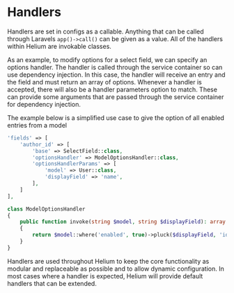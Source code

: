 # Handlers

Handlers are set in configs as a callable. Anything that can be called through Laravels `app()->call()` can be given as a value. All of the handlers within Helium are invokable classes.

As an example, to modify options for a select field, we can specify an options handler. The handler is called through the service container so can use dependency injection. In this case, the handler will receive an entry and the field and must return an array of options. Whenever a handler is accepted, there will also be a handler parameters option to match. These can provide some arguments that are passed through the service container for dependency injection.

The example below is a simplified use case to give the option of all enabled entries from a model

```php
'fields' => [
    'author_id' => [
        'base' => SelectField::class,
        'optionsHandler' => ModelOptionsHandler::class,
        'optionsHandlerParams' => [
            'model' => User::class,
            'displayField' => 'name',
        ],
    ]
],
```

```php
class ModelOptionsHandler
{
    public function invoke(string $model, string $displayField): array
    {
        return $model::where('enabled', true)->pluck($displayField, 'id');
    }
}
```

Handlers are used throughout Helium to keep the core functionality as modular and replaceable as possible and to allow dynamic configuration. In most cases where a handler is expected, Helium will provide default handlers that can be extended.
